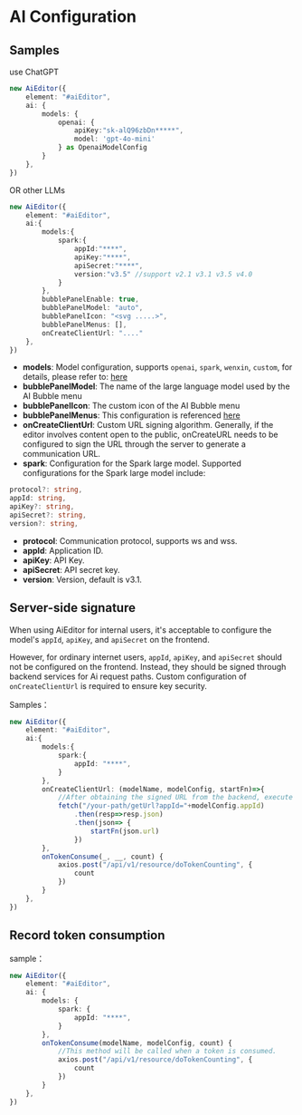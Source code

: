 # AI Configuration


## Samples

use ChatGPT

```ts
new AiEditor({
    element: "#aiEditor",
    ai: {
        models: {
            openai: {
                apiKey:"sk-alQ96zbDn*****",
                model: 'gpt-4o-mini'
            } as OpenaiModelConfig
        }
    },
})
```
OR other LLMs

```typescript
new AiEditor({
    element: "#aiEditor",
    ai:{
        models:{
            spark:{
                appId:"****",
                apiKey:"****",
                apiSecret:"****",
                version:"v3.5" //support v2.1 v3.1 v3.5 v4.0
            }
        },
        bubblePanelEnable: true,
        bubblePanelModel: "auto",
        bubblePanelIcon: "<svg .....>",
        bubblePanelMenus: [],
        onCreateClientUrl: "...."
    },
})
```

- **models**: Model configuration, supports `openai`, `spark`, `wenxin`, `custom`, for details, please refer to: [here](./llm.md)
- **bubblePanelModel**: The name of the large language model used by the AI Bubble menu
- **bubblePanelIcon**: The custom icon of the AI Bubble menu
- **bubblePanelMenus**: This configuration is referenced [here](/ai/menu.html##bubble-menu)
- **onCreateClientUrl**: Custom URL signing algorithm. Generally, if the editor involves content open to the public, onCreateURL needs to be configured to sign the URL through the server to generate a communication URL.
- **spark**: Configuration for the Spark large model. Supported configurations for the Spark large model include:


```typescript
protocol?: string,
appId: string,
apiKey?: string,
apiSecret?: string,
version?: string,
```

- **protocol**: Communication protocol, supports ws and wss.
- **appId**: Application ID.
- **apiKey**: API Key.
- **apiSecret**: API secret key.
- **version**: Version, default is v3.1.


## Server-side signature


When using AiEditor for internal users, it's acceptable to configure the model's `appId`, `apiKey`, and `apiSecret` on the frontend. 

However, for ordinary internet users, `appId`, `apiKey`, and `apiSecret` should not be configured on the frontend. Instead, they should be signed through backend services for Ai request paths. Custom configuration of `onCreateClientUrl` is required to ensure key security.


Samples：

```typescript
new AiEditor({
    element: "#aiEditor",
    ai:{
        models:{
            spark:{
                appId: "****",
            }
        },
        onCreateClientUrl: (modelName, modelConfig, startFn)=>{
            //After obtaining the signed URL from the backend, execute the startFn function and pass the URL as a parameter.
            fetch("/your-path/getUrl?appId="+modelConfig.appId)
                .then(resp=>resp.json)
                .then(json=> {
                    startFn(json.url)
                })
        },
        onTokenConsume(_, __, count) {
            axios.post("/api/v1/resource/doTokenCounting", {
                count
            })
        }
    },
})
```

## Record token consumption

sample：

```typescript
new AiEditor({
    element: "#aiEditor",
    ai: {
        models: {
            spark: {
                appId: "****",
            }
        },
        onTokenConsume(modelName, modelConfig, count) {
            //This method will be called when a token is consumed.
            axios.post("/api/v1/resource/doTokenCounting", {
                count
            })
        }
    },
})
```